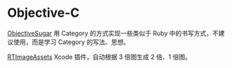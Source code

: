 Objective-C
===========

[ObjectiveSugar](https://github.com/Ju2ender/ObjectiveSugar)
用 Category 的方式实现一些类似于 Ruby 中的书写方式，不建议使用，而是学习 Category 的写法、思想。

[RTImageAssets](https://github.com/Ju2ender/RTImageAssets)
Xcode 插件，自动根据 3 倍图生成 2 倍、1 倍图。
